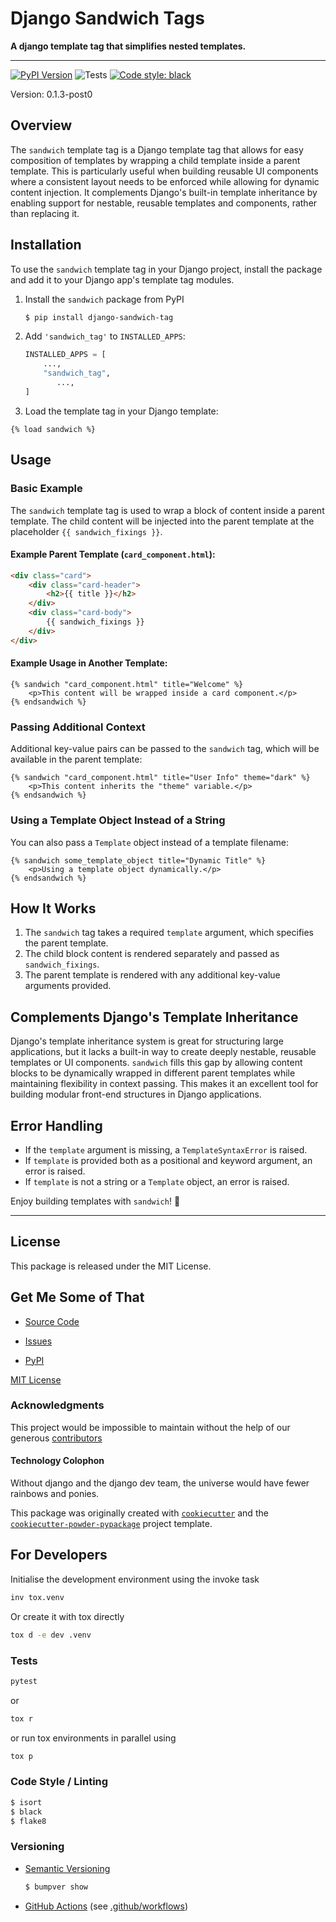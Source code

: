 # Django Sandwich Tags

**A django template tag that simplifies nested templates.**

---
[![PyPI Version](https://img.shields.io/pypi/v/django-sandwich-tag.svg)](https://pypi.python.org/pypi/django-sandwich-tag) ![Tests](https://github.com/jacobtumak/django-sandwich-tag/actions/workflows/pytest.yaml/badge.svg?tag=0.1.3-post0) [![Code style: black](https://img.shields.io/badge/code%20style-black-000000.svg)](https://github.com/jacobtumak/sandwich)

Version: 0.1.3-post0

## Overview

The `sandwich` template tag is a Django template tag that allows for easy composition of templates by wrapping a child template inside a parent template. This is particularly useful when building reusable UI components where a consistent layout needs to be enforced while allowing for dynamic content injection. It complements Django's built-in template inheritance by enabling support for nestable, reusable templates and components, rather than replacing it.

## Installation

To use the `sandwich` template tag in your Django project, install the package and add it to your Django app's template tag modules.

1. Install the `sandwich` package from PyPI
    ```bash
    $ pip install django-sandwich-tag
    ```

2. Add `'sandwich_tag'` to `INSTALLED_APPS`:
    ```python
    INSTALLED_APPS = [
        ...,
        "sandwich_tag",
           ...,
    ]
    ```
3. Load the template tag in your Django template:

```django
{% load sandwich %}
```

## Usage

### Basic Example

The `sandwich` template tag is used to wrap a block of content inside a parent template. The child content will be injected into the parent template at the placeholder `{{ sandwich_fixings }}`.

#### Example Parent Template (`card_component.html`):

```html
<div class="card">
    <div class="card-header">
        <h2>{{ title }}</h2>
    </div>
    <div class="card-body">
        {{ sandwich_fixings }}
    </div>
</div>
```

#### Example Usage in Another Template:

```django
{% sandwich "card_component.html" title="Welcome" %}
    <p>This content will be wrapped inside a card component.</p>
{% endsandwich %}
```

### Passing Additional Context

Additional key-value pairs can be passed to the `sandwich` tag, which will be available in the parent template:

```django
{% sandwich "card_component.html" title="User Info" theme="dark" %}
    <p>This content inherits the "theme" variable.</p>
{% endsandwich %}
```

### Using a Template Object Instead of a String

You can also pass a `Template` object instead of a template filename:

```django
{% sandwich some_template_object title="Dynamic Title" %}
    <p>Using a template object dynamically.</p>
{% endsandwich %}
```

## How It Works

1. The `sandwich` tag takes a required `template` argument, which specifies the parent template.
2. The child block content is rendered separately and passed as `sandwich_fixings`.
3. The parent template is rendered with any additional key-value arguments provided.

## Complements Django's Template Inheritance

Django's template inheritance system is great for structuring large applications, but it lacks a built-in way to create deeply nestable, reusable templates or UI components. `sandwich` fills this gap by allowing content blocks to be dynamically wrapped in different parent templates while maintaining flexibility in context passing. This makes it an excellent tool for building modular front-end structures in Django applications.

## Error Handling

- If the `template` argument is missing, a `TemplateSyntaxError` is raised.
- If `template` is provided both as a positional and keyword argument, an error is raised.
- If `template` is not a string or a `Template` object, an error is raised.

Enjoy building templates with `sandwich`! 🥪

---

## License

This package is released under the MIT License.

   
## Get Me Some of That
* [Source Code](https://github.com/jacobtumak/django-sandwich-tag)

* [Issues](https://github.com/jacobtumak/django-sandwich-tag/issues)
* [PyPI](https://pypi.org/project/django-sandwich-tag)

[MIT License](https://github.com/jacobtumak/django-sandwich-tag/blob/master/LICENSE)


### Acknowledgments
This project would be impossible to maintain without the help of our generous [contributors](https://github.com/jacobtumak/django-sandwich-tag/graphs/contributors)

#### Technology Colophon

Without django and the django dev team, the universe would have fewer rainbows and ponies.

This package was originally created with [`cookiecutter`](https://www.cookiecutter.io/) 
and the [`cookiecutter-powder-pypackage`](https://github.com/JacobTumak/CookiePowder) project template.


## For Developers
Initialise the development environment using the invoke task
   ```bash
   inv tox.venv
   ```
Or create it with tox directly
   ```bash
   tox d -e dev .venv
   ```

### Tests
   ```bash
   pytest
   ```
or
   ```bash
   tox r
   ```
or run tox environments in parallel using
   ```bash
   tox p
   ```

### Code Style / Linting
   ```bash
   $ isort
   $ black
   $ flake8
   ```

### Versioning
 * [Semantic Versioning](https://semver.org/)
   ```bash
   $ bumpver show
   ```

 * [GitHub Actions](https://docs.github.com/en/actions) (see [.github/workflows](https://github.com/jacobtumak/django-sandwich-tag/tree/master/.github/workflows))
